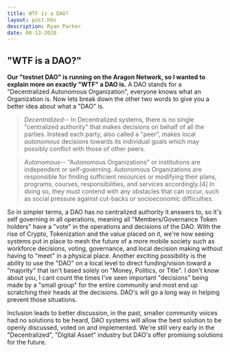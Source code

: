 ```yaml
---
title: WTF is a DAO?
layout: post.hbs	
description: Ryan Parker	
date: 08-13-2020
---
```

## "WTF is a DAO?"

****Our "testnet DAO" is running on the Aragon Network, so I wanted to explain more on exactly "WTF" a DAO is.****
A DAO stands for a "Decentralized Autonomous Organization", everyone knows what an Organization is. Now lets break down the other two words to give you a better idea about what a "DAO" is.

> *Decentralized*-- In Decentralized systems, there is no single "centralized authority" that makes decisions on behalf of all the parties. Instead each party, also called a "peer", makes local *autonomous* decisions towards its individual goals which may possibly conflict with those of other peers.

> *Autonomous*-- "Autonomous Organizations" or institutions are independent or self-governing. Autonomous Organizations are responsible for finding sufficient resources or modifying their plans, programs, courses, responsibilities, and services accordingly.[4] In doing so, they must contend with any obstacles that can occur, such as social pressure against cut-backs or socioeconomic difficulties.

So in simpler terms, a DAO has no centralized authority it answers to, so it's self governing in all operations, meaning all "Members/Governance Token holders" have a "vote" in the operations and decisions of the DAO. With the rise of Crypto, Tokenization and the value placed on it, we're now seeing systems put in place to mesh the future of a more mobile society such as workforce decisions, voting, governance, and local decision making without having to "meet" in a physical place. Another exciting possibility is the ability to use the "DAO" on a local level to direct funding/vision toward a "majority" that isn't based solely on "Money, Politics, or Title". I don't know about you, I cant count the times I've seen important "decisions" being made by a "small group" for the entire community and most end up scratching their heads at the decisions. DAO's will go a long way in helping prevent those situations. 

Inclusion leads to better discussion, in the past, smaller community voices had no solutions to be heard, DAO systems will allow the best solution to be openly discussed, voted on and implemented. We're still very early in the "Decentralized", "Digital Asset" industry but DAO's offer promising solutions for the future.

